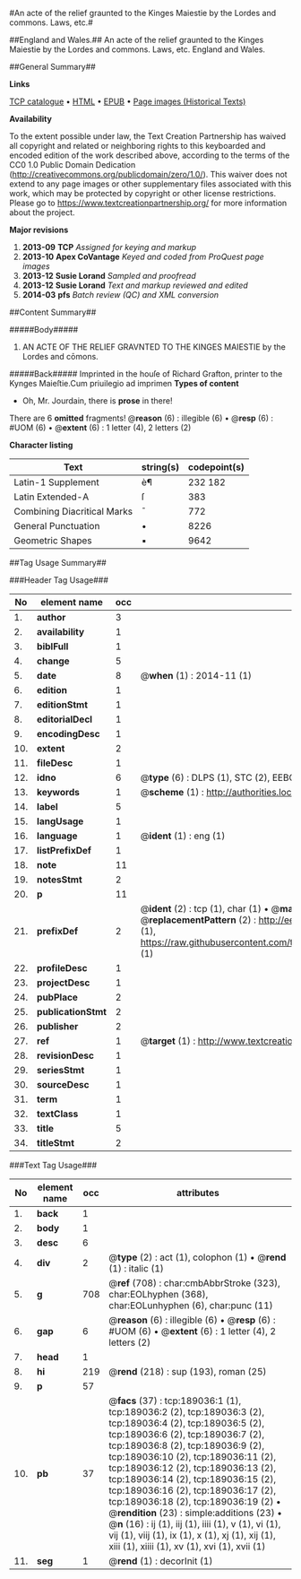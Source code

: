 #An acte of the relief graunted to the Kinges Maiestie by the Lordes and commons. Laws, etc.#

##England and Wales.##
An acte of the relief graunted to the Kinges Maiestie by the Lordes and commons.
Laws, etc.
England and Wales.

##General Summary##

**Links**

[TCP catalogue](http://www.ota.ox.ac.uk/tcp/)  • 
[HTML](http://tei.it.ox.ac.uk/tcp/Texts-HTML/free/B13/B13269.html)  • 
[EPUB](http://tei.it.ox.ac.uk/tcp/Texts-EPUB/free/B13/B13269.epub) • 
[Page images (Historical Texts)](https://historicaltexts.jisc.ac.uk/eebo-99892832e)

**Availability**

To the extent possible under law, the Text Creation Partnership has waived all copyright and related or neighboring rights to this keyboarded and encoded edition of the work described above, according to the terms of the CC0 1.0 Public Domain Dedication (http://creativecommons.org/publicdomain/zero/1.0/). This waiver does not extend to any page images or other supplementary files associated with this work, which may be protected by copyright or other license restrictions. Please go to https://www.textcreationpartnership.org/ for more information about the project.

**Major revisions**

1. __2013-09__ __TCP__ *Assigned for keying and markup*
1. __2013-10__ __Apex CoVantage__ *Keyed and coded from ProQuest page images*
1. __2013-12__ __Susie Lorand__ *Sampled and proofread*
1. __2013-12__ __Susie Lorand__ *Text and markup reviewed and edited*
1. __2014-03__ __pfs__ *Batch review (QC) and XML conversion*

##Content Summary##

#####Body#####

1. AN ACTE OF THE RELIEF GRAVNTED TO THE KINGES MAIESTIE by the Lordes and cōmons.

#####Back#####
Imprinted in the houſe of Richard Grafton, printer to the Kynges Maieſtie.Cum priuilegio ad imprimen
**Types of content**

  * Oh, Mr. Jourdain, there is **prose** in there!

There are 6 **omitted** fragments! 
 @__reason__ (6) : illegible (6)  •  @__resp__ (6) : #UOM (6)  •  @__extent__ (6) : 1 letter (4), 2 letters (2)

**Character listing**


|Text|string(s)|codepoint(s)|
|---|---|---|
|Latin-1 Supplement|è¶|232 182|
|Latin Extended-A|ſ|383|
|Combining             Diacritical Marks|̄|772|
|General Punctuation|•|8226|
|Geometric Shapes|▪|9642|

##Tag Usage Summary##

###Header Tag Usage###

|No|element name|occ|attributes|
|---|---|---|---|
|1.|__author__|3||
|2.|__availability__|1||
|3.|__biblFull__|1||
|4.|__change__|5||
|5.|__date__|8| @__when__ (1) : 2014-11 (1)|
|6.|__edition__|1||
|7.|__editionStmt__|1||
|8.|__editorialDecl__|1||
|9.|__encodingDesc__|1||
|10.|__extent__|2||
|11.|__fileDesc__|1||
|12.|__idno__|6| @__type__ (6) : DLPS (1), STC (2), EEBO-CITATION (1), PROQUEST (1), VID (1)|
|13.|__keywords__|1| @__scheme__ (1) : http://authorities.loc.gov/ (1)|
|14.|__label__|5||
|15.|__langUsage__|1||
|16.|__language__|1| @__ident__ (1) : eng (1)|
|17.|__listPrefixDef__|1||
|18.|__note__|11||
|19.|__notesStmt__|2||
|20.|__p__|11||
|21.|__prefixDef__|2| @__ident__ (2) : tcp (1), char (1)  •  @__matchPattern__ (2) : ([0-9\-]+):([0-9IVX]+) (1), (.+) (1)  •  @__replacementPattern__ (2) : http://eebo.chadwyck.com/downloadtiff?vid=$1&page=$2 (1), https://raw.githubusercontent.com/textcreationpartnership/Texts/master/tcpchars.xml#$1 (1)|
|22.|__profileDesc__|1||
|23.|__projectDesc__|1||
|24.|__pubPlace__|2||
|25.|__publicationStmt__|2||
|26.|__publisher__|2||
|27.|__ref__|1| @__target__ (1) : http://www.textcreationpartnership.org/docs/. (1)|
|28.|__revisionDesc__|1||
|29.|__seriesStmt__|1||
|30.|__sourceDesc__|1||
|31.|__term__|1||
|32.|__textClass__|1||
|33.|__title__|5||
|34.|__titleStmt__|2||


###Text Tag Usage###

|No|element name|occ|attributes|
|---|---|---|---|
|1.|__back__|1||
|2.|__body__|1||
|3.|__desc__|6||
|4.|__div__|2| @__type__ (2) : act (1), colophon (1)  •  @__rend__ (1) : italic (1)|
|5.|__g__|708| @__ref__ (708) : char:cmbAbbrStroke (323), char:EOLhyphen (368), char:EOLunhyphen (6), char:punc (11)|
|6.|__gap__|6| @__reason__ (6) : illegible (6)  •  @__resp__ (6) : #UOM (6)  •  @__extent__ (6) : 1 letter (4), 2 letters (2)|
|7.|__head__|1||
|8.|__hi__|219| @__rend__ (218) : sup (193), roman (25)|
|9.|__p__|57||
|10.|__pb__|37| @__facs__ (37) : tcp:189036:1 (1), tcp:189036:2 (2), tcp:189036:3 (2), tcp:189036:4 (2), tcp:189036:5 (2), tcp:189036:6 (2), tcp:189036:7 (2), tcp:189036:8 (2), tcp:189036:9 (2), tcp:189036:10 (2), tcp:189036:11 (2), tcp:189036:12 (2), tcp:189036:13 (2), tcp:189036:14 (2), tcp:189036:15 (2), tcp:189036:16 (2), tcp:189036:17 (2), tcp:189036:18 (2), tcp:189036:19 (2)  •  @__rendition__ (23) : simple:additions (23)  •  @__n__ (16) : ij (1), iij (1), iiii (1), v (1), vi (1), vij (1), viij (1), ix (1), x (1), xj (1), xij (1), xiii (1), xiiii (1), xv (1), xvi (1), xvii (1)|
|11.|__seg__|1| @__rend__ (1) : decorInit (1)|
